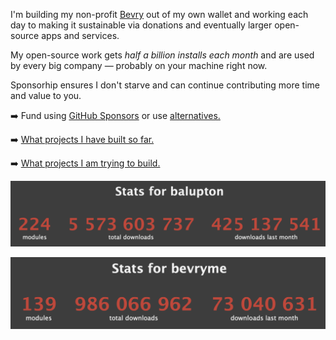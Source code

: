 I'm building my non-profit [Bevry](https://github.com/bevry) out of my own wallet and working each day to making it sustainable via donations and eventually larger open-source apps and services.

My open-source work gets *half a billion installs each month* and are used by every big company — probably on your machine right now.

Sponsorhip ensures I don't starve and can continue contributing more time and value to you.

➡️ Fund using [GitHub Sponsors](https://github.com/sponsors/balupton) or use [alternatives.](https://bevry.me/fund)

➡️ [What projects I have built so far.](https://balupton.com/projects)

➡️ [What projects I am trying to build.](https://bevry.me/projects)

[![Benjamin's Package Installation Statistics](https://github.com/balupton/balupton/blob/master/balupton-npm-stats.png?raw=true)](https://npm-stat.com/charts.html?author=balupton)

[![Bevry's Package Installation Statistics](https://github.com/balupton/balupton/blob/master/bevryme-npm-stats.png?raw=true)](https://npm-stat.com/charts.html?author=bevryme)
